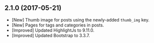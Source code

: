 ## 2.1.0 (2017-05-21)
* [New] Thumb image for posts using the newly-added `thumb_img` key.
* [New] Pages for tags and categories in posts.
* [Improved] Updated HighlightJs to 9.11.0.
* [Improved] Updated Bootstrap to 3.3.7.
